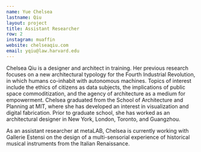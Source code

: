 ```yaml
---
name: Yue Chelsea
lastname: Qiu
layout: project
title: Assistant Researcher
row: 2
instagram: muaffin
website: chelseaqiu.com
email: yqiu@law.harvard.edu
---
```


Chelsea Qiu is a designer and architect in training. Her previous research focuses on a new architectural typology for the Fourth Industrial Revolution, in which humans co-inhabit with autonomous machines. Topics of interest include the ethics of citizens as data subjects, the implications of public space commoditization, and the agency of architecture as a medium for empowerment. Chelsea graduated from the School of Architecture and Planning at MIT, where she has developed an interest in visualization and digital fabrication. Prior to graduate school, she has worked as an architectural designer in New York, London, Toronto, and Guangzhou.

As an assistant researcher at metaLAB, Chelsea is currently working with Gallerie Estensi on the design of a multi-sensorial experience of historical musical instruments from the Italian Renaissance.